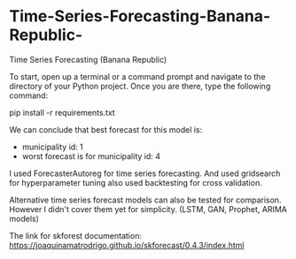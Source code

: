 # Time-Series-Forecasting-Banana-Republic-
Time Series Forecasting (Banana Republic)


To start, open up a terminal or a command prompt and navigate to the directory of your Python project. Once you are there, type the following command:  

pip install -r requirements.txt



We can conclude that best forecast for this model is:
* municipality id: 1
* worst forecast is for municipality id: 4

I used ForecasterAutoreg for time series forecasting. And used gridsearch for hyperparameter tuning also used backtesting for cross validation.

Alternative time series forecast models can also be tested for comparison. However I didn't cover them yet for simplicity. 
(LSTM, GAN, Prophet, ARIMA models)

The link for skforest documentation: https://joaquinamatrodrigo.github.io/skforecast/0.4.3/index.html
